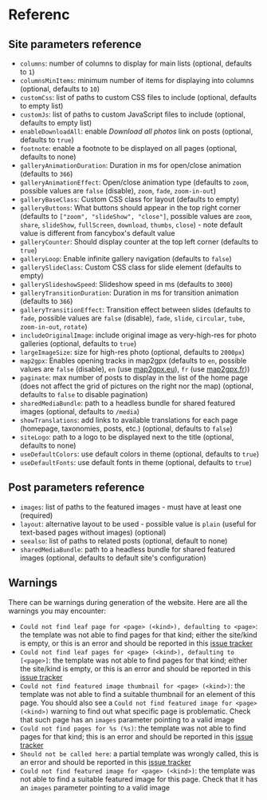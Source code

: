 # Referenc

## Site parameters reference

* `columns`: number of columns to display for main lists (optional, defaults to `1`)
* `columnsMinItems`: minimum number of items for displaying into columns (optional, defaults to `10`)
* `customCss`: list of paths to custom CSS files to include (optional, defaults to empty list)
* `customJs`: list of paths to custom JavaScript files to include (optional, defaults to empty list)
* `enableDownloadAll`: enable _Download all photos_ link on posts (optional, defaults to `true`)
* `footnote`: enable a footnote to be displayed on all pages (optional, defaults to none)
* `galleryAnimationDuration`: Duration in ms for open/close animation (defaults to `366`)
* `galleryAnimationEffect`: Open/close animation type (defaults to `zoom`, possible values are `false` (disable), `zoom`, `fade`, `zoom-in-out`)
* `galleryBaseClass`: Custom CSS class for layout (defaults to empty)
* `galleryButtons`: What buttons should appear in the top right corner (defaults to `["zoom", "slideShow", "close"]`, possible values are `zoom`, `share`, `slideShow`, `fullScreen`, `download`, `thumbs`, `close`) - note default value is different from fancybox's default value
* `galleryCounter`: Should display counter at the top left corner (defaults to `true`)
* `galleryLoop`: Enable infinite gallery navigation (defaults to `false`)
* `gallerySlideClass`: Custom CSS class for slide element (defaults to empty)
* `gallerySlideshowSpeed`: Slideshow speed in ms (defaults to `3000`)
* `galleryTransitionDuration`: Duration in ms for transition animation (defaults to `366`)
* `galleryTransitionEffect`: Transition effect between slides (defaults to `fade`, possible values are `false` (disable), `fade`, `slide`, `circular`, `tube`, `zoom-in-out`, `rotate`)
* `includeOriginalImage`: include original image as very-high-res for photo galleries (optional, defaults to `true`)
* `largeImageSize`: size for high-res photo (optional, defaults to `2000px`)
* `map2gpx`: Enables opening tracks in map2gpx (defaults to `en`, possible values are `false` (disable), `en` (use [map2gpx.eu](https://map2gpx.eu)), `fr` (use [map2gpx.fr](https://map2gpx.fr)))
* `paginate`: max number of posts to display in the list of the home page (does not affect the grid of pictures on the right nor the map) (optional, defaults to `false` to disable pagination)
* `sharedMediaBundle`: path to a headless bundle for shared featured images (optional, defaults to `/media`)
* `showTranslations`: add links to available translations for each page (homepage, taxonomies, posts, etc.) (optional, defaults to `false`)
* `siteLogo`: path to a logo to be displayed next to the title (optional, defaults to none)
* `useDefaultColors`: use default colors in theme (optional, defaults to `true`)
* `useDefaultFonts`: use default fonts in theme (optional, defaults to `true`)

## Post parameters reference

* `images`: list of paths to the featured images - must have at least one (required)
* `layout`: alternative layout to be used - possible value is `plain` (useful for text-based pages without images) (optional)
* `seealso`: list of paths to related posts (optional, default to none)
* `sharedMediaBundle`: path to a headless bundle for shared featured images (optional, defaults to default site's configuration)

## Warnings

There can be warnings during generation of the website. Here are all the warnings you may encounter:

* `Could not find leaf page for <page> (<kind>), defaulting to <page>`: the template was not able to find pages for that kind; either the site/kind is empty, or this is an error and should be reported in this [issue tracker](https://gitlab.com/tmuguet/hugo-split-gallery/-/issues)
* `Could not find leaf pages for <page> (<kind>), defaulting to [<page>]`: the template was not able to find pages for that kind; either the site/kind is empty, or this is an error and should be reported in this [issue tracker](https://gitlab.com/tmuguet/hugo-split-gallery/-/issues)
* `Could not find featured image thumbnail for <page> (<kind>)`: the template was not able to find a suitable thumbnail for an element of this page. You should also see a `Could not find featured image for <page> (<kind>)` warning to find out what specific page is problematic. Check that such page has an `images` parameter pointing to a valid image
* `Could not find pages for %s (%s)`: the template was not able to find pages for that kind; this is an error and should be reported in this [issue tracker](https://gitlab.com/tmuguet/hugo-split-gallery/-/issues)
* `Should not be called here`: a partial template was wrongly called, this is an error and should be reported in this [issue tracker](https://gitlab.com/tmuguet/hugo-split-gallery/-/issues)
* `Could not find featured image for <page> (<kind>)`: the template was not able to find a suitable featured image for this page. Check that it has an `images` parameter pointing to a valid image
